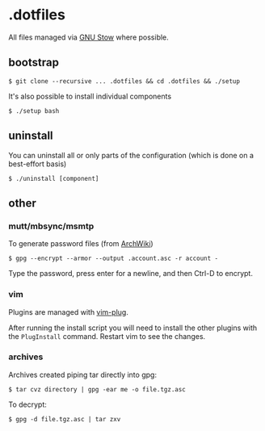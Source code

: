 # .dotfiles

All files managed via [GNU Stow](https://www.gnu.org/software/stow/) where
possible.

## bootstrap

```shell
$ git clone --recursive ... .dotfiles && cd .dotfiles && ./setup
```

It's also possible to install individual components

```shell
$ ./setup bash
```

## uninstall

You can uninstall all or only parts of the configuration (which is done on
a best-effort basis)

```shell
$ ./uninstall [component]
```

## other

### mutt/mbsync/msmtp

To generate password files (from
[ArchWiki](https://wiki.archlinux.org/index.php/Msmtp#Server_sent_empty_reply))

```shell
$ gpg --encrypt --armor --output .account.asc -r account -
```

Type the password, press enter for a newline, and then Ctrl-D to encrypt.

### vim

Plugins are managed with [vim-plug](https://github.com/junegunn/vim-plug).

After running the install script you will need to install the other plugins
with the `PlugInstall` command. Restart vim to see the changes.

### archives

Archives created piping tar directly into gpg:

```shell
$ tar cvz directory | gpg -ear me -o file.tgz.asc
```
 To decrypt:

 ```shell
$ gpg -d file.tgz.asc | tar zxv
 ```
